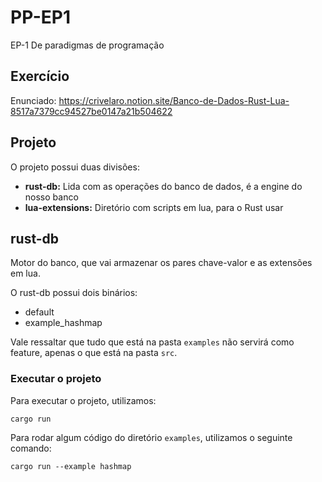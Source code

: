 # PP-EP1

EP-1 De paradigmas de programação

## Exercício

Enunciado: https://crivelaro.notion.site/Banco-de-Dados-Rust-Lua-8517a7379cc94527be0147a21b504622

## Projeto

O projeto possui duas divisões:
- **rust-db:** Lida com as operações do banco de dados, é a engine do nosso banco
- **lua-extensions:** Diretório com scripts em lua, para o Rust usar

## rust-db

Motor do banco, que vai armazenar os pares chave-valor e as extensões em lua.

O rust-db possui dois binários:
- default
- example_hashmap

Vale ressaltar que tudo que está na pasta `examples` não servirá como feature, apenas o que está
na pasta `src`.

### Executar o projeto

Para executar o projeto, utilizamos:
```shell
cargo run
```

Para rodar algum código do diretório `examples`, utilizamos o seguinte comando:
```shell
cargo run --example hashmap
```
